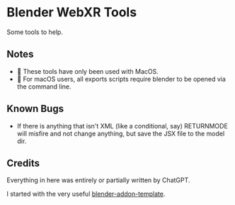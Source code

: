 # Blender WebXR Tools

Some tools to help.

## Notes
- 🚨 These tools have only been used with MacOS.
- 🚨 For macOS users, all exports scripts require blender to be opened via the command line.

## Known Bugs
- If there is anything that isn't XML (like a conditional, say) RETURNMODE will misfire and not change anything, but save the JSX file to the model dir.

## Credits
Everything in here was entirely or partially written by ChatGPT. 

I started with the very useful [blender-addon-template](https://github.com/lunadigital/blender-addon-template).

